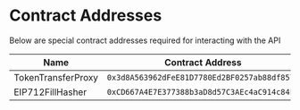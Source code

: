# Contract Addresses

Below are special contract addresses required for interacting with the API

Name | Contract Address
--- | ---
TokenTransferProxy | `0x3d8A563962dFeE81D7780Ed2BF0257ab88df857D`
EIP712FillHasher | `0xCD667A4E7E377388b3aD8d57C3AEc4aC914c84Eb`
